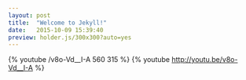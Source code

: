 ```yaml
---
layout: post
title:  "Welcome to Jekyll!"
date:   2015-10-09 15:39:40
preview: holder.js/300x300?auto=yes
---
```


{% youtube /v8o-Vd__I-A 560 315 %}
{% youtube http://youtu.be/v8o-Vd__I-A %}
